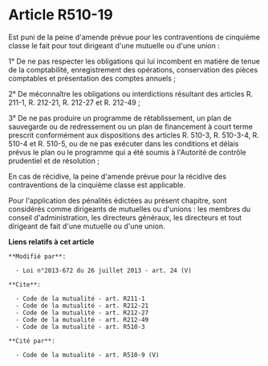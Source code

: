 # Article R510-19

Est puni de la peine d'amende prévue pour les contraventions de cinquième classe le fait pour tout dirigeant d'une mutuelle
ou d'une union : 

1° De ne pas respecter les obligations qui lui incombent en matière de tenue de la comptabilité, enregistrement des
opérations, conservation des pièces comptables et présentation des comptes annuels ; 

2° De méconnaître les obligations ou interdictions résultant des articles R. 211-1, R. 212-21, R. 212-27 et R. 212-49 ; 

3° De ne pas produire un programme de rétablissement, un plan de sauvegarde ou de redressement ou un plan de financement à
court terme prescrit conformément aux dispositions des articles R. 510-3, R. 510-3-4, R. 510-4 et R. 510-5, ou de ne pas
exécuter dans les conditions et délais prévus le plan ou le programme qui a été soumis à l'Autorité de contrôle prudentiel et
de résolution ; 

En cas de récidive, la peine d'amende prévue pour la récidive des contraventions de la cinquième classe est applicable. 

Pour l'application des pénalités édictées au présent chapitre, sont considérés comme dirigeants de mutuelles ou d'unions :
les membres du conseil d'administration, les directeurs généraux, les directeurs et tout dirigeant de fait d'une mutuelle ou
d'une union.

**Liens relatifs à cet article**

	**Modifié par**:

	  - Loi n°2013-672 du 26 juillet 2013 - art. 24 (V)

	**Cite**:

	  - Code de la mutualité - art. R211-1
	  - Code de la mutualité - art. R212-21
	  - Code de la mutualité - art. R212-27
	  - Code de la mutualité - art. R212-49
	  - Code de la mutualité - art. R510-3

	**Cité par**:

	  - Code de la mutualité - art. R510-9 (V)
